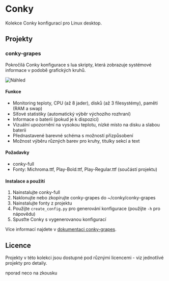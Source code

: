 # Conky

Kolekce Conky konfigurací pro Linux desktop.

## Projekty

### conky-grapes

Pokročilá Conky konfigurace s lua skripty, která zobrazuje systémové informace v podobě grafických kruhů.

![Náhled](conky-grapes/conky.png)

#### Funkce
- Monitoring teploty, CPU (až 8 jader), disků (až 3 filesystémy), paměti (RAM a swap)
- Síťové statistiky (automatický výběr výchozího rozhraní)
- Informace o baterii (pokud je k dispozici)
- Vizuální upozornění na vysokou teplotu, nízké místo na disku a slabou baterii
- Přednastavené barevné schéma s možností přizpůsobení
- Možnost výběru různých barev pro kruhy, titulky sekcí a text

#### Požadavky
- conky-full
- Fonty: Michroma.ttf, Play-Bold.ttf, Play-Regular.ttf (součástí projektu)

#### Instalace a použití
1. Nainstalujte conky-full
2. Naklonujte nebo zkopírujte conky-grapes do ~/conky/conky-grapes
3. Nainstalujte fonty z projektu
4. Použijte `create_config.py` pro generování konfigurace (použijte `-h` pro nápovědu)
5. Spusťte Conky s vygenerovanou konfigurací

Více informací najdete v [dokumentaci conky-grapes](conky-grapes/README.md).

## Licence

Projekty v této kolekci jsou dostupné pod různými licencemi - viz jednotlivé projekty pro detaily.

nporad neco na zkousku
